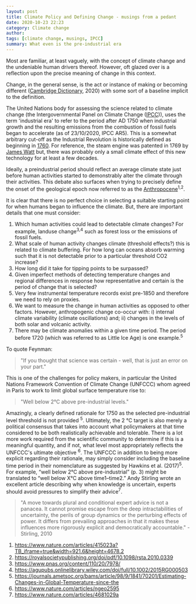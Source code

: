 ```yaml
---
layout: post
title: Climate Policy and Defining Change - musings from a pedant 
date: 2020-10-23 22:23
category: Climate change 
author: 
tags: [climate change, musings, IPCC]
summary: What even is the pre-industrial era
---
```


Most are familiar, at least vaguely, with the concept of climate change and the undeniable human drivers thereof. However, oft glazed over is a reflection upon the precise meaning of change in this context.

Change, in the general sense, is the act or instance of making or becoming different ([Cambridge Dictionary](https://dictionary.cambridge.org/dictionary/english/change), 2020) with some sort of a baseline implicit to the definition. 

The United Nations body for assessing the science related to climate change (the Intergovernmental Panel on Climate Change ([IPCC](https://www.ipcc.ch/report/sixth-assessment-report-working-group-i/))), uses the term 'industrial era' to refer to the period after AD 1750 when industrial growth and the resulting emissions from the combustion of fossil fuels began to accelerate (as of 23/10/2020, IPCC AR5). This is a somewhat arbitrary cut-off as the Industrial Revolution is historically defined as beginning in [1760](https://en.wikipedia.org/wiki/Industrial_Revolution). For reference, the steam engine was patented in 1769 by [James Watt](https://britishheritage.com/history/history-british-cotton-industry) but, there was probably only a small climate effect of this new technology for at least a few decades. 

Ideally, a preindustrial period should reflect an average climate state just before human activities started to demonstrably alter the climate through their activities. This debate also surfaces when trying to precisely define the onset of the geological epoch now referred to as the [Anthropocene](https://www.smithsonianmag.com/science-nature/what-is-the-anthropocene-and-are-we-in-it-164801414/)<sup>1,2</sup>. 

It is clear that there is no perfect choice in selecting a suitable starting point for when humans began to influence the climate. But, there are important details that one must consider:

1. Which human activities could lead to detectable climate changes? For example, landuse change<sup>3,4</sup> such as forest loss or the emissions of fossil fuels.
2. What scale of human activity changes climate (threshold effects?) this is related to climate buffering. For how long can oceans absorb warming such that it is not detectable prior to a particular threshold CO2 increase?
4. How long did it take for tipping points to be surpassed?
5. Given imperfect methods of detecting temperature changes and regional differences in response how representative and certain is the period of change that is selected?
6. Very few instrumental temperature records exist pre-1850 and therefore we need to rely on proxies. 
7. We want to measure the change in human activities as opposed to other factors. However, anthropogenic change co-occur with: 
i) internal climate variability (climate oscillations) and;
ii) changes in the levels of both solar and volcanic activity.
8. There may be climate anomalies within a given time period. The period before 1720 (which was referred to as Little Ice Age) is one example.<sup>5</sup> 

To quote Feynman: 

> "If you thought that science was certain - well, that is just an error on your part."

This is one of the challenges for policy makers, in particular the United Nations Framework Convention of Climate Change (UNFCCC) whom agreed in Paris to work to limit global surface temperature rise to:
> "Well below 2°C above pre-industrial levels."

Amazingly, a clearly defined rationale for 1750 as the selected pre-industrial level threshold is not provided <sup>5</sup>. Ultimately, the 2 °C target is also merely a political consensus that takes into account what policymakers at that time considered to be both realistically achievable and tolerable. There is a lot more work required from the scientific community to determine if this is a meaningful quantity, and if not, what level most appropriately reflects the UNFCCC's ultimate objective <sup>6</sup>.
The UNFCCC in addition to being more explicit regarding their rationale, may simply consider including the baseline time period in their nomenclature as suggested by Hawkins et al. (2017)<sup>5</sup>. For example, “well below 2°C above pre-industrial” (p. 3) might be translated to “well below X°C above time1–time2.” Andy Stirling wrote an excellent article describing why when knowledge is uncertain, experts should avoid pressures to simplify their advice<sup>7</sup>. 

>"A move towards plural and conditional expert advice is not a panacea. It cannot promise escape from the deep intractabilities of uncertainty, the perils of group dynamics or the perturbing effects of power. It differs from prevailing approaches in that it makes these influences more rigorously explicit and democratically accountable." -Stirling, 2010 


1. https://www.nature.com/articles/415023a?TB_iframe=true&width=921.6&height=4678.2
2. https://royalsocietypublishing.org/doi/pdf/10.1098/rsta.2010.0339
3. https://www.pnas.org/content/110/20/7978/
2. https://agupubs.onlinelibrary.wiley.com/doi/full/10.1002/2015RG000503
3. https://journals.ametsoc.org/bams/article/98/9/1841/70201/Estimating-Changes-in-Global-Temperature-since-the
4. https://www.nature.com/articles/ngeo2595
5. https://www.nature.com/articles/4681029a 

